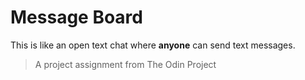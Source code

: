 # Message Board

This is like an open text chat where **anyone** can send text messages.

> A project assignment from The Odin Project
